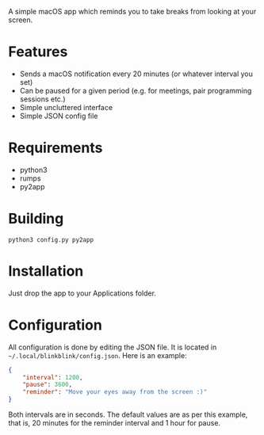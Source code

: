 A simple macOS app which reminds you to take breaks from looking at your
screen.


# Features

- Sends a macOS notification every 20 minutes (or whatever interval you
  set)
- Can be paused for a given period (e.g. for meetings, pair programming
  sessions etc.)
- Simple uncluttered interface
- Simple JSON config file


# Requirements

- python3
- rumps
- py2app


# Building

```shell
python3 config.py py2app
```


# Installation

Just drop the app to your Applications folder.


# Configuration

All configuration is done by editing the JSON file. It is located in
`~/.local/blinkblink/config.json`. Here is an example:

```json
{
    "interval": 1200,
    "pause": 3600,
    "reminder": "Move your eyes away from the screen :)"
}
```

Both intervals are in seconds. The default values are as per this
example, that is, 20 minutes for the reminder interval and 1 hour for
pause.